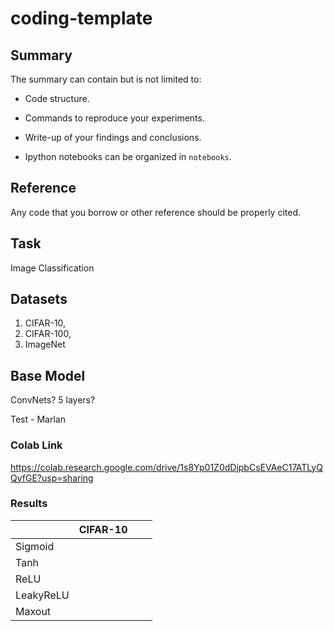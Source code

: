 # coding-template

## Summary

The summary can contain but is not limited to:

- Code structure.

- Commands to reproduce your experiments.

- Write-up of your findings and conclusions.

- Ipython notebooks can be organized in `notebooks`.

## Reference

Any code that you borrow or other reference should be properly cited.

## Task
Image Classification

## Datasets
1. CIFAR-10, 
2. CIFAR-100,
3. ImageNet

## Base Model
ConvNets?
5 layers?

Test - Marlan

### Colab Link
https://colab.research.google.com/drive/1s8Yp01Z0dDjpbCsEVAeC17ATLyQQyfGE?usp=sharing

### Results

|   | CIFAR-10 |   |   |
|---|---|---|---|
| Sigmoid  |   |   |   |
|  Tanh |   |   |   |
|  ReLU |   |   |   |
|  LeakyReLU |   |   |   |
|  Maxout |   |   |   |
